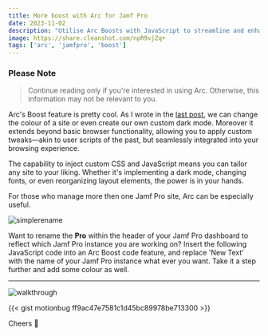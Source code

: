 ```yaml
---
title: More boost with Arc for Jamf Pro
date: 2023-11-02
description: "Utilise Arc Boosts with JavaScript to streamline and enhance multi-instance Jamf Pro management."
image: https://share.cleanshot.com/npR9vjZq+
tags: ['arc', 'jamfpro', 'boost']
---
```

### Please Note

>Continue reading only if you're interested in using Arc. Otherwise, this information may not be relevant to you.

Arc's Boost feature is pretty cool. As I wrote in the [last post](https://blog.motionbug.com/posts/dark-mode-with-arc/), we can change the colour of a site or even create our own custom dark mode. Moreover it extends beyond basic browser functionality, allowing you to apply custom tweaks—akin to user scripts of the past, but seamlessly integrated into your browsing experience.

The capability to inject custom CSS and JavaScript means you can tailor any site to your liking. Whether it's implementing a dark mode, changing fonts, or even reorganizing layout elements, the power is in your hands.

For those who manage more then one Jamf Pro site, Arc can be especially useful.

![simplerename](https://share.cleanshot.com/T135vBPZ+)

Want to rename the **Pro** within the header of your Jamf Pro dashboard to reflect which Jamf Pro instance you are working on? Insert the following JavaScript code into an Arc Boost code feature, and replace 'New Text' with the name of your Jamf Pro instance what ever you want. Take it a step further and add some colour as well.

---
![walkthrough](https://share.cleanshot.com/D2RlNjKB+)

{{< gist motionbug ff9ac47e7581c1d45bc89978be713300 >}}

Cheers 🍻
